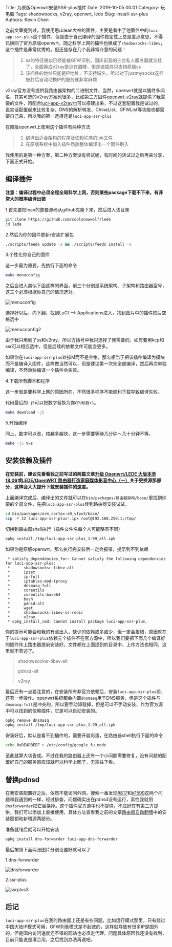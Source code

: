 Title: 为原版Openwrt安装SSR-plus插件
Date: 2019-10-05 00:01
Category: 玩电脑
Tags: shadowsocks, v2ray, openwrt, lede
Slug: install-ssr-plus
Authors: Kevin Chen



之前文章提到过，我使用恩山lean大神的固件，主要是看中了他固件中的`luci-app-ssr-plus`这个插件，但是由于自己编译的固件稳定性上总是差点意思，不得已换回了官方原版openwrt，随之科学上网的插件也换成了`shadowsocks-libev`，这个插件是非常优秀的，但还是存在几个我非常介意的问题：

> 1. ss的特征貌似已经能被GFW识别，国庆前我的三台私人服务器就全挂了，全面换成v2ray是迫在眉睫，但是该插件只支持原版ss
> 2. 该插件的地址只能是IP地址，不支持域名，所以对于justmysocks这样被封后自动动换IP的服务就非常麻烦

v2ray官方没有提供我路由器架构的二进制文件，当然，openwrt就是以插件多闻名，其实可选的v2ray方案也很多，比如第三方固件[openwrt-v2ray](https://github.com/kuoruan/openwrt-v2ray)就提供了我需要的文件，再配合[luci-app-v2ray](https://github.com/kuoruan/luci-app-v2ray)也可以搭建出来，不过这套配置我是试过的，说实话配置起来比较复杂，DNS的解析转发、ChinaList、GFWList等功能也都需要自己来，所以我的第一选择还是`luci-app-ssr-plus`



在原版openwrt上使用这个插件有两种方法

> 1. 编译出适合架构的程序及依赖程序的ipk文件
> 2. 在原版系统中加入插件然后整体编译出一个固件刷入

我使用的是第一种方案，第二种方案没有尝试呢，有时间的话试过之后再来分享，下面正式开始。





## 编译插件

**注意：编译过程中必须全程全局科学上网，否则某些package下载不下来，有非常大的概率编译出错**



1.首先要把lean的整套源码从github克隆下来，然后进入该目录

```bash
git clone https://github.com/coolsnowwolf/lede
cd lede
```



2.然后为你的固件更新/安装扩展包

```bash
./scripts/feeds update -a && ./scripts/feeds install -a
```



3.个性化你自己的固件

   这一步最为重要，先执行下面的命令
   
```bash
make menuconfig 
```

   之后会进入类似下面这样的界面，前三个分别是系统架构、子架构和路由器型号，这三个必须根据你自己的情况选对。

   ![menuconfig](https://wx1.sinaimg.cn/large/65f2a787ly1g7miwhzuafj21hc0h9q58.jpg)

   选择好以后，向下翻，找到LuCI --> Applications进入，找到图片中的插件然后空格选中

   ![menucconfig2](https://wx1.sinaimg.cn/large/65f2a787ly1g7miwhykvcj21hc0h9n03.jpg)

   由于我只用到了ss和v2ray，所以方括号中我只选择了我需要的，如有要用kcp和ssr可以相应选中，但是后续的依赖文件可能会更多。

   如果你在`luci-app-ssr-plus`处按M而不是空格，那么相当于把该插件编译为模块而不是编译入固件，这样做当然可以，但是建议第一次先全部编译，然后再次单独编译，不然单独编译一个插件会失败。

   

4.下载所有脚本和程序

   这一步就是要科学上网的原因所在，不然很多程序不能顺利下载导致编译失败。

   代码最后的`-j5`可以把数字替换为你`CPU核数+1`。

```bash
make download -j5
```

   


5.开始编译

   同上，数字可以改，核越多越快，这一步需要等待几分钟～几十分钟不等。

```bash
make -j5 V=s
```

   





## 安装依赖及插件

**在安装前，建议先看看我之前写过的两篇文章[升级 Openwrt/LEDE 大版本至 18.06](https://www.solarck.com/upgrade-lede-to-1806.html)或[LEDE/OpenWRT 路由器打造家庭媒体影音中心（一）](https://www.solarck.com/lede-media-center1.html)关于更换源那部分，这样会大大提升下载安装插件的速度。**

上面编译完成后，编译出的文件就可以在`bin/packages/路由器架构/base/`里找到你要的全部文件，先把`luci-app-ssr-plus`传到路由器安装试试。

```bash
cd bin/packages/arm_cortex-a9_vfpv3/base/
scp -P 22 luci-app-ssr-plus*.ipk root@192.168.250.1:/tmp/
```



切换到路由器shell执行（插件文件名每个人可能略有不同）

```bash
opkg install /tmp/luci-app-ssr-plus_1-99_all.ipk
```



如果你是原版openwrt，那么执行完安装后一定会报错，提示到不到依赖

```
 * satisfy_dependencies_for: Cannot satisfy the following dependencies for luci-app-ssr-plus:
 *      shadowsocksr-libev-alt
 *      ipset
 *      ip-full
 *      iptables-mod-tproxy
 *      dnsmasq-full
 *      coreutils
 *      coreutils-base64
 *      bash
 *      pdnsd-alt
 *      wget
 *      shadowsocks-libev-ss-redir
 *      v2ray
 * opkg_install_cmd: Cannot install package luci-app-ssr-plus.
```



你的提示可能会和我的有点出入，缺少的依赖或多或少，但一定会报错，原因就在于`luci-app-ssr-plus`依赖三个插件不在官方源中，所以我们要把下面几个编译好的插件传上路由器提前安装好。文件都在上面提到的目录中，上传方法也相同，这里就不赘述了。

> shadowsocksr-libev-alt
>
> pdnsd-alt
>
> v2ray

最后还有一点要注意的，在安装所有非官方依赖后，安装`luci-app-ssr-plus`前，还有一步操作。openwrt系统都会内置`dnsmasq`用于DNS服务，但是这个插件与`dnsmasq-full`是冲突的，所以要手动卸载掉，但是可以不手动安装，作为官方源中可以找到的依赖插件，它是可以自动安装的。

```bash
opkg remove dnsmasq
opkg install /tmp/luci-app-ssr-plus_1-99_all.ipk
```

安装好后，默认是看不到插件的，需要开启彩蛋，在路由器shell执行下面的命令

```bash
echo 0xDEADBEEF > /etc/config/google_fu_mode
```



至此就算大功告成。不过在我的路由器上还有一个小问题需要修复，没有问题的配置好自己的服务器应该就可以科学上网了，无需往下看。





## 替换pdnsd

在我安装配置好之后，依然不能访问外网，搜索一番发现[#817](https://github.com/coolsnowwolf/lede/issues/817)和[#1599](https://github.com/coolsnowwolf/lede/issues/1599)这两个问题和我遇到的一样，经过排查，问题确实出在pdnsd没有运行，索性我就用`dnsforwarder`把它替换掉。这个插件官方源中也不提供，不过好在有第三方提供，我们可以添加上直接使用，具体方法查看我之前的文章[路由器自动翻墙](https://www.solarck.com/lede-shadowsocks.html)中的安装密钥和新增源两部分。

准备就绪后就可以开始安装

```bash
opkg install dns-forwarder luci-app-dns-forwarder
```



最后按照下面两张图片分别设置好就可以了

1.dns-forwarder

   ![dnsforwarder](https://wx1.sinaimg.cn/large/65f2a787ly1g7mkknx28nj20ej08faa7.jpg)

2.ssr-plus

   ![ssrplus3](https://wx1.sinaimg.cn/large/65f2a787ly1g7mkknxataj20h70ak759.jpg)







## 后记

`luci-app-ssr-plus`在我的路由器上还是有些问题，比如运行模式那里，只有绕过中国大陆IP模式可用，GFW列表模式是不起效的，这样就导致有很多IP是国外的，但是国内访问速度还不错的网站也必须走代理。问题具体原因我还没有找到，目前只能说是凑合用，之后找到办法再说吧。